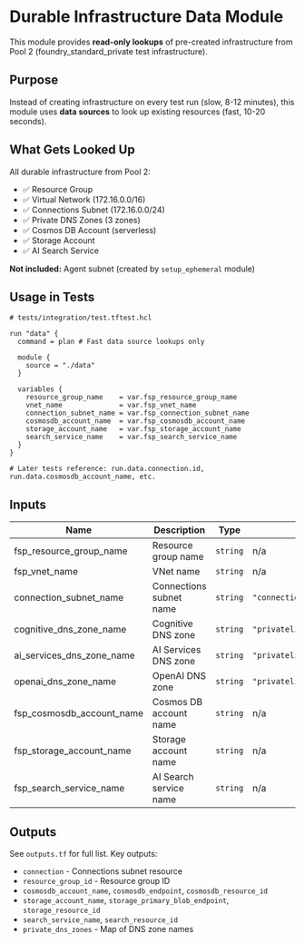 # Durable Infrastructure Data Module

This module provides **read-only lookups** of pre-created infrastructure from Pool 2 (foundry_standard_private test infrastructure).

## Purpose

Instead of creating infrastructure on every test run (slow, 8-12 minutes), this module uses **data sources** to look up existing resources (fast, 10-20 seconds).

## What Gets Looked Up

All durable infrastructure from Pool 2:

- ✅ Resource Group
- ✅ Virtual Network (172.16.0.0/16)
- ✅ Connections Subnet (172.16.0.0/24)
- ✅ Private DNS Zones (3 zones)
- ✅ Cosmos DB Account (serverless)
- ✅ Storage Account
- ✅ AI Search Service

**Not included:** Agent subnet (created by `setup_ephemeral` module)

## Usage in Tests

```hcl
# tests/integration/test.tftest.hcl

run "data" {
  command = plan # Fast data source lookups only

  module {
    source = "./data"
  }

  variables {
    resource_group_name    = var.fsp_resource_group_name
    vnet_name              = var.fsp_vnet_name
    connection_subnet_name = var.fsp_connection_subnet_name
    cosmosdb_account_name  = var.fsp_cosmosdb_account_name
    storage_account_name   = var.fsp_storage_account_name
    search_service_name    = var.fsp_search_service_name
  }
}

# Later tests reference: run.data.connection.id, run.data.cosmosdb_account_name, etc.
```

## Inputs

| Name                              | Description             | Type     | Default                                         | Required |
|-----------------------------------|-------------------------|----------|-------------------------------------------------|----------|
| fsp_resource_group_name           | Resource group name     | `string` | n/a                                             | yes      |
| fsp_vnet_name                     | VNet name               | `string` | n/a                                             | yes      |
| connection_subnet_name            | Connections subnet name | `string` | `"connections"`                                 | no       |
| cognitive_dns_zone_name           | Cognitive DNS zone      | `string` | `"privatelink.cognitiveservices.azure.com"`     | no       |
| ai_services_dns_zone_name         | AI Services DNS zone    | `string` | `"privatelink.services.ai.azure.com"`           | no       |
| openai_dns_zone_name              | OpenAI DNS zone         | `string` | `"privatelink.openai.azure.com"`                | no       |
| fsp_cosmosdb_account_name         | Cosmos DB account name  | `string` | n/a                                             | yes      |
| fsp_storage_account_name          | Storage account name    | `string` | n/a                                             | yes      |
| fsp_search_service_name           | AI Search service name  | `string` | n/a                                             | yes      |

## Outputs

See `outputs.tf` for full list. Key outputs:

- `connection` - Connections subnet resource
- `resource_group_id` - Resource group ID
- `cosmosdb_account_name`, `cosmosdb_endpoint`, `cosmosdb_resource_id`
- `storage_account_name`, `storage_primary_blob_endpoint`, `storage_resource_id`
- `search_service_name`, `search_resource_id`
- `private_dns_zones` - Map of DNS zone names

